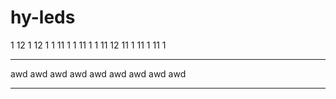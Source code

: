 # hy-leds

1  12 1
12 1  1
11 1  1
11 1  1
11 12
11 1
11 1
11 1








---
awd
awd
awd
awd
awd
awd
awd
awd
awd

---
